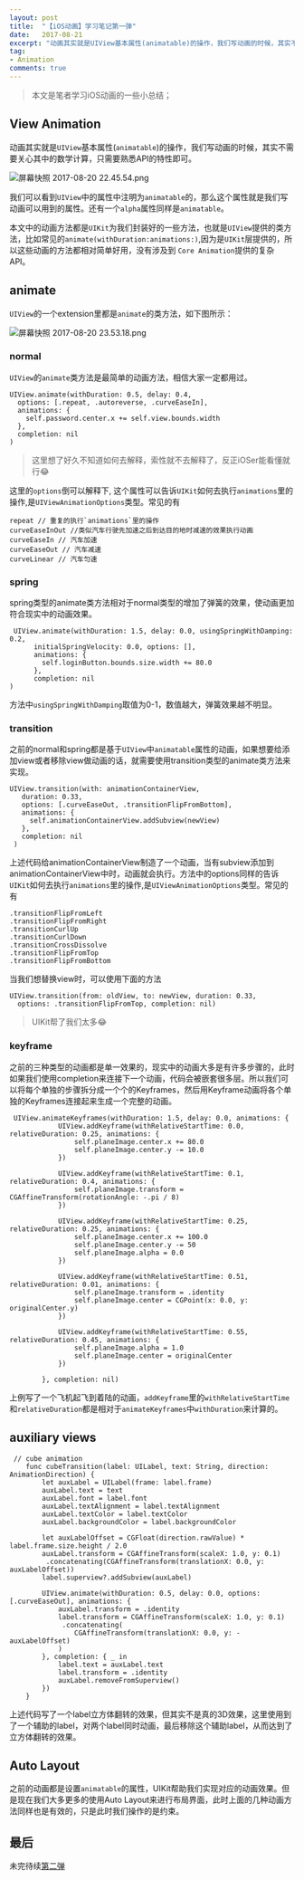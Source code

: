 ```yaml
---
layout: post
title:  "【iOS动画】学习笔记第一弹"
date:   2017-08-21
excerpt: "动画其实就是UIView基本属性(animatable)的操作，我们写动画的时候，其实不需要关心其中的数学计算，只需要熟悉API的特性即可。"
tag:
- Animation
comments: true
---
```


> 本文是笔者学习iOS动画的一些小总结；

## View Animation
动画其实就是`UIView`基本属性(`animatable`)的操作，我们写动画的时候，其实不需要关心其中的数学计算，只需要熟悉API的特性即可。

![屏幕快照 2017-08-20 22.45.54.png](http://ocigwe4cv.bkt.clouddn.com/animation_first_1.png)

我们可以看到`UIView`中的属性中注明为`animatable`的，那么这个属性就是我们写动画可以用到的属性。还有一个`alpha`属性同样是`animatable`。

本文中的动画方法都是`UIKit`为我们封装好的一些方法，也就是`UIView`提供的类方法，比如常见的`animate(withDuration:animations:)`,因为是`UIKit`层提供的，所以这些动画的方法都相对简单好用，没有涉及到 `Core Animation`提供的复杂API。

## animate
`UIView`的一个extension里都是`animate`的类方法，如下图所示：

![屏幕快照 2017-08-20 23.53.18.png](http://ocigwe4cv.bkt.clouddn.com/animation_first_2.png)

### normal
`UIView`的`animate`类方法是最简单的动画方法，相信大家一定都用过。
```
UIView.animate(withDuration: 0.5, delay: 0.4,
  options: [.repeat, .autoreverse, .curveEaseIn],
  animations: {
    self.password.center.x += self.view.bounds.width
  },
  completion: nil
)
```
> 这里想了好久不知道如何去解释，索性就不去解释了，反正iOSer能看懂就行😂

这里的`options`倒可以解释下, 这个属性可以告诉`UIKit`如何去执行`animations`里的操作,是`UIViewAnimationOptions`类型。常见的有
 ```
repeat // 重复的执行`animations`里的操作
curveEaseInOut //类似汽车行驶先加速之后到达目的地时减速的效果执行动画
curveEaseIn // 汽车加速
curveEaseOut // 汽车减速
curveLinear // 汽车匀速
```

### spring
spring类型的animate类方法相对于normal类型的增加了弹簧的效果，使动画更加符合现实中的动画效果。
```
 UIView.animate(withDuration: 1.5, delay: 0.0, usingSpringWithDamping: 0.2,
      initialSpringVelocity: 0.0, options: [],
      animations: {
        self.loginButton.bounds.size.width += 80.0
      },
      completion: nil
)
```
方法中`usingSpringWithDamping`取值为0-1，数值越大，弹簧效果越不明显。

### transition
之前的normal和spring都是基于`UIView`中`animatable`属性的动画，如果想要给添加view或者移除view做动画的话，就需要使用transition类型的animate类方法来实现。

 ```
UIView.transition(with: animationContainerView,
    duration: 0.33,
    options: [.curveEaseOut, .transitionFlipFromBottom],
    animations: {
      self.animationContainerView.addSubview(newView)
    },
    completion: nil
  )
```
上述代码给animationContainerView制造了一个动画，当有subview添加到animationContainerView中时，动画就会执行。方法中的options同样的告诉`UIKit`如何去执行`animations`里的操作,是`UIViewAnimationOptions`类型。常见的有
```
.transitionFlipFromLeft
.transitionFlipFromRight
.transitionCurlUp
.transitionCurlDown
.transitionCrossDissolve
.transitionFlipFromTop
.transitionFlipFromBottom
```
当我们想替换view时，可以使用下面的方法
```
UIView.transition(from: oldView, to: newView, duration: 0.33,
  options: .transitionFlipFromTop, completion: nil)
```
> UIKit帮了我们太多😂

### keyframe
之前的三种类型的动画都是单一效果的，现实中的动画大多是有许多步骤的，此时如果我们使用completion来连接下一个动画，代码会被嵌套很多层。所以我们可以将每个单独的步骤拆分成一个个的Keyframes，然后用Keyframe动画将各个单独的Keyframes连接起来生成一个完整的动画。

```
 UIView.animateKeyframes(withDuration: 1.5, delay: 0.0, animations: { 
            UIView.addKeyframe(withRelativeStartTime: 0.0, relativeDuration: 0.25, animations: { 
                self.planeImage.center.x += 80.0
                self.planeImage.center.y -= 10.0
            })
            
            UIView.addKeyframe(withRelativeStartTime: 0.1, relativeDuration: 0.4, animations: { 
                self.planeImage.transform = CGAffineTransform(rotationAngle: -.pi / 8)
            })
            
            UIView.addKeyframe(withRelativeStartTime: 0.25, relativeDuration: 0.25, animations: { 
                self.planeImage.center.x += 100.0
                self.planeImage.center.y -= 50
                self.planeImage.alpha = 0.0
            })
            
            UIView.addKeyframe(withRelativeStartTime: 0.51, relativeDuration: 0.01, animations: { 
                self.planeImage.transform = .identity
                self.planeImage.center = CGPoint(x: 0.0, y: originalCenter.y)
            })
            
            UIView.addKeyframe(withRelativeStartTime: 0.55, relativeDuration: 0.45, animations: { 
                self.planeImage.alpha = 1.0
                self.planeImage.center = originalCenter
            })
            
        }, completion: nil)
```
上例写了一个飞机起飞到着陆的动画，`addKeyframe`里的`withRelativeStartTime`和`relativeDuration`都是相对于`animateKeyframes`中`withDuration`来计算的。

## auxiliary views
```
 // cube animation
    func cubeTransition(label: UILabel, text: String, direction: AnimationDirection) {
        let auxLabel = UILabel(frame: label.frame)
        auxLabel.text = text
        auxLabel.font = label.font
        auxLabel.textAlignment = label.textAlignment
        auxLabel.textColor = label.textColor
        auxLabel.backgroundColor = label.backgroundColor
        
        let auxLabelOffset = CGFloat(direction.rawValue) * label.frame.size.height / 2.0
        auxLabel.transform = CGAffineTransform(scaleX: 1.0, y: 0.1)
         .concatenating(CGAffineTransform(translationX: 0.0, y: auxLabelOffset))
        label.superview?.addSubview(auxLabel)
        
        UIView.animate(withDuration: 0.5, delay: 0.0, options: [.curveEaseOut], animations: { 
            auxLabel.transform = .identity
            label.transform = CGAffineTransform(scaleX: 1.0, y: 0.1)
             .concatenating(
                CGAffineTransform(translationX: 0.0, y: -auxLabelOffset)
            )
        }, completion: { _ in
            label.text = auxLabel.text
            label.transform = .identity
            auxLabel.removeFromSuperview()
        })
    }
```
上述代码写了一个label立方体翻转的效果，但其实不是真的3D效果，这里使用到了一个辅助的label，对两个label同时动画，最后移除这个辅助label，从而达到了立方体翻转的效果。

## Auto Layout
之前的动画都是设置`animatable`的属性，UIKit帮助我们实现对应的动画效果。但是现在我们大多更多的使用Auto Layout来进行布局界面，此时上面的几种动画方法同样也是有效的，只是此时我们操作的是约束。

## 最后
未完待续[第二弹](http://www.longjianjiang.com/animation-second/)
